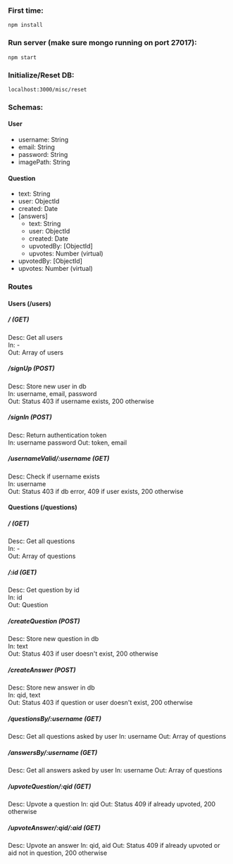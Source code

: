 ### First time:  
    npm install

### Run server (make sure mongo running on port 27017):  
    npm start

### Initialize/Reset DB:  
    localhost:3000/misc/reset

### Schemas:
#### User
+ username: String
+ email: String
+ password: String
+ imagePath: String
#### Question
+ text: String
+ user: ObjectId
+ created: Date
+ [answers]
    - text: String
    - user: ObjectId
    - created: Date
    - upvotedBy: [ObjectId]
    - upvotes: Number (virtual)
+ upvotedBy: [ObjectId]
+ upvotes: Number (virtual)

### Routes
#### Users (/users)
##### / (GET)  
Desc: Get all users  
In: -  
Out: Array of users  

##### /signUp (POST)
Desc: Store new user in db  
In: username, email, password  
Out: Status 403 if username exists, 200 otherwise

##### /signIn (POST)
Desc: Return authentication token  
In: username password 
Out: token, email

##### /usernameValid/:username (GET)
Desc: Check if username exists  
In: username  
Out: Status 403 if db error, 409 if user exists, 200 otherwise

#### Questions (/questions)
##### / (GET)  
Desc: Get all questions  
In: -  
Out: Array of questions  

##### /:id (GET)
Desc: Get question by id  
In: id  
Out: Question

##### /createQuestion (POST)
Desc: Store new question in db  
In: text  
Out: Status 403 if user doesn't exist, 200 otherwise

##### /createAnswer (POST)
Desc: Store new answer in db  
In: qid, text  
Out: Status 403 if question or user doesn't exist, 200 otherwise

##### /questionsBy/:username (GET)
Desc: Get all questions asked by user
In: username
Out: Array of questions

##### /answersBy/:username (GET)
Desc: Get all answers asked by user
In: username
Out: Array of questions

##### /upvoteQuestion/:qid (GET)
Desc: Upvote a question
In: qid
Out: Status 409 if already upvoted, 200 otherwise

##### /upvoteAnswer/:qid/:aid (GET)
Desc: Upvote an answer
In: qid, aid
Out: Status 409 if already upvoted or aid not in question, 200 otherwise